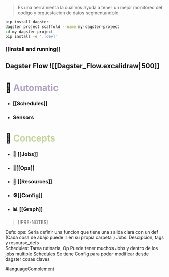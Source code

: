 

>Es una herramienta la cual nos ayuda a tener un mejor monitoreo del codigo y orquestacion de datos segmentandolo.

```bash
pip install dagster
dagster project scaffold --name my-dagster-project
cd my-dagster-project
pip install -e '.[dev]'
```
###  [[Install and running]] 
## Dagster Flow ![[Dagster_Flow.excalidraw|500]]
# 🏧 <font color="#b2a2c7">Automatic</font>

- ### [[Schedules]]

- ### Sensors 

# 🔎 <font color="#c3d69b">Concepts</font>

- ### 💼 [[Jobs]]

- ### 🥢[[Ops]]

- ### 📰 [[Resources]]

- ### ⚙️[[Config]]

- ### 📊 [[Graph]]




>[!PRE-NOTES]
>
Defs: 
ops: Seria definir una funcion que tiene una salida clara con un def
(Cada cosa de abajo puede ir en su propia carpeta )
Jobs: Descipcion, tags y resourse_defs  
Schedules: Tarea rutinaria, 
Op Puede tener muchos Jobs y dentro de los jobs multiple Schedules
Se tiene Config  para poder modificar desde dagster cosas claves

#languageComplement 